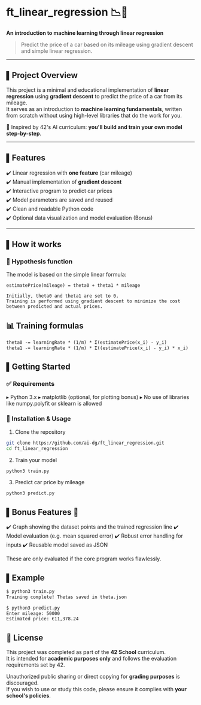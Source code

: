# ft_linear_regression 📉🚗  
**An introduction to machine learning through linear regression**  

> Predict the price of a car based on its mileage using gradient descent and simple linear regression.

---

## ▌Project Overview  

This project is a minimal and educational implementation of **linear regression** using **gradient descent** to predict the price of a car from its mileage.  
It serves as an introduction to **machine learning fundamentals**, written from scratch without using high-level libraries that do the work for you.

📘 Inspired by 42's AI curriculum: **you'll build and train your own model step-by-step**.

---

## ▌Features  

✔️ Linear regression with **one feature** (car mileage)  
✔️ Manual implementation of **gradient descent**  
✔️ Interactive program to predict car prices  
✔️ Model parameters are saved and reused  
✔️ Clean and readable Python code  
✔️ Optional data visualization and model evaluation (Bonus)

---

## ▌How it works  

### 🧠 Hypothesis function  
The model is based on the simple linear formula:  
```text
estimatePrice(mileage) = theta0 + theta1 * mileage

Initially, theta0 and theta1 are set to 0.
Training is performed using gradient descent to minimize the cost between predicted and actual prices.
```


## 📊 Training formulas
```txt
theta0 -= learningRate * (1/m) * Σ(estimatePrice(x_i) - y_i)
theta1 -= learningRate * (1/m) * Σ((estimatePrice(x_i) - y_i) * x_i)
```

## ▌Getting Started
### ✅ Requirements
▸ Python 3.x
▸ matplotlib (optional, for plotting bonus)
▸ No use of libraries like numpy.polyfit or sklearn is allowed

### 🚀 Installation & Usage
1. Clone the repository
```bash
git clone https://github.com/ai-dg/ft_linear_regression.git
cd ft_linear_regression
```
2. Train your model
```bash
python3 train.py
```
3. Predict car price by mileage
```bash
python3 predict.py
```

## ▌Bonus Features 🌟
✔️ Graph showing the dataset points and the trained regression line
✔️ Model evaluation (e.g. mean squared error)
✔️ Robust error handling for inputs
✔️ Reusable model saved as JSON

These are only evaluated if the core program works flawlessly.


## ▌Example
```bash
$ python3 train.py
Training complete! Thetas saved in theta.json

$ python3 predict.py
Enter mileage: 50000
Estimated price: €11,378.24
```

## 📜 License

This project was completed as part of the **42 School** curriculum.  
It is intended for **academic purposes only** and follows the evaluation requirements set by 42.  

Unauthorized public sharing or direct copying for **grading purposes** is discouraged.  
If you wish to use or study this code, please ensure it complies with **your school's policies**.
